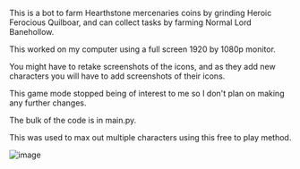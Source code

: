 This is a bot to farm Hearthstone mercenaries coins by grinding Heroic Ferocious Quilboar, and can collect tasks by farming Normal Lord Banehollow.

This worked on my computer using a full screen 1920 by 1080p monitor.

You might have to retake screenshots of the icons, and as they add new characters you will have to add screenshots of their icons.

This game mode stopped being of interest to me so I don't plan on making any further changes.

The bulk of the code is in main.py.

This was used to max out multiple characters using this free to play method.

![image](https://user-images.githubusercontent.com/25445539/155033419-21a6ad15-0bb8-4a97-b7a9-e671a89fe034.png)

